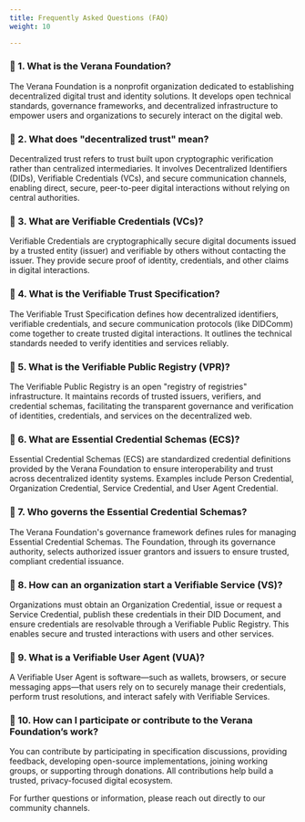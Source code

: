 ```yaml
---
title: Frequently Asked Questions (FAQ)
weight: 10

---
```

### 📌 1. What is the Verana Foundation?

The Verana Foundation is a nonprofit organization dedicated to establishing decentralized digital trust and identity solutions. It develops open technical standards, governance frameworks, and decentralized infrastructure to empower users and organizations to securely interact on the digital web.

### 📌 2. What does "decentralized trust" mean?

Decentralized trust refers to trust built upon cryptographic verification rather than centralized intermediaries. It involves Decentralized Identifiers (DIDs), Verifiable Credentials (VCs), and secure communication channels, enabling direct, secure, peer-to-peer digital interactions without relying on central authorities.

### 📌 3. What are Verifiable Credentials (VCs)?

Verifiable Credentials are cryptographically secure digital documents issued by a trusted entity (issuer) and verifiable by others without contacting the issuer. They provide secure proof of identity, credentials, and other claims in digital interactions.

### 📌 4. What is the Verifiable Trust Specification?

The Verifiable Trust Specification defines how decentralized identifiers, verifiable credentials, and secure communication protocols (like DIDComm) come together to create trusted digital interactions. It outlines the technical standards needed to verify identities and services reliably.

### 📌 5. What is the Verifiable Public Registry (VPR)?

The Verifiable Public Registry is an open "registry of registries" infrastructure. It maintains records of trusted issuers, verifiers, and credential schemas, facilitating the transparent governance and verification of identities, credentials, and services on the decentralized web.

### 📌 6. What are Essential Credential Schemas (ECS)?

Essential Credential Schemas (ECS) are standardized credential definitions provided by the Verana Foundation to ensure interoperability and trust across decentralized identity systems. Examples include Person Credential, Organization Credential, Service Credential, and User Agent Credential.

### 📌 7. Who governs the Essential Credential Schemas?

The Verana Foundation's governance framework defines rules for managing Essential Credential Schemas. The Foundation, through its governance authority, selects authorized issuer grantors and issuers to ensure trusted, compliant credential issuance.

### 📌 8. How can an organization start a Verifiable Service (VS)?

Organizations must obtain an Organization Credential, issue or request a Service Credential, publish these credentials in their DID Document, and ensure credentials are resolvable through a Verifiable Public Registry. This enables secure and trusted interactions with users and other services.

### 📌 9. What is a Verifiable User Agent (VUA)?

A Verifiable User Agent is software—such as wallets, browsers, or secure messaging apps—that users rely on to securely manage their credentials, perform trust resolutions, and interact safely with Verifiable Services.

### 📌 10. How can I participate or contribute to the Verana Foundation’s work?

You can contribute by participating in specification discussions, providing feedback, developing open-source implementations, joining working groups, or supporting through donations. All contributions help build a trusted, privacy-focused digital ecosystem.

For further questions or information, please reach out directly to our community channels.

